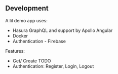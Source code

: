 ## Development

A lil demo app uses:
- Hasura GraphQL and support by Apollo Angular
- Docker
- Authentication - Firebase

Features:
- Get/ Create TODO
- Authentication: Register, Login, Logout
